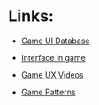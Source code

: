 # Links:

* [Game UI Database](https://www.gameuidatabase.com/index.php)

* [Interface in game](https://interfaceingame.com/)

* [Game UX Videos](https://www.youtube.com/@MBUX79)

* [Game Patterns](http://www.game-patterns.com/#!/)
